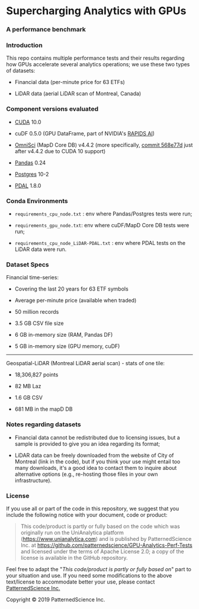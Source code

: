 # Supercharging Analytics with GPUs

### A performance benchmark


### Introduction

This repo contains multiple performance tests and their results regarding how GPUs accelerate several analytics operations; we use these two types of datasets:

- Financial data (per-minute price for 63 ETFs)

- LiDAR data (aerial LiDAR scan of Montreal, Canada)

### Component versions evaluated

* [CUDA](https://developer.nvidia.com/cuda-toolkit) 10.0

* cuDF 0.5.0 (GPU DataFrame, part of NVIDIA's [RAPIDS AI](https://github.com/rapidsai))

* [OmniSci](https://www.omnisci.com/) (MapD Core DB) v4.4.2 (more specifically, [commit 568e77d](https://github.com/omnisci/mapd-core/tree/568e77d9c9706049eeccd32846387f4e042588d0) just after v4.4.2 due to CUDA 10 support)

* [Pandas](https://pandas.pydata.org/) 0.24

* [Postgres](https://www.postgresql.org/) 10-2

* [PDAL](https://pdal.io/) 1.8.0

### Conda Environments

- `requirements_cpu_node.txt` : env where Pandas/Postgres tests were run;

- `requirements_gpu_node.txt`: env where cuDF/MapD Core DB tests were run;

- `requirements_cpu_node_LiDAR-PDAL.txt` : env where PDAL tests on the LiDAR data were run.

### Dataset Specs

Financial time-series:

- Covering the last 20 years for 63 ETF symbols

- Average per-minute price (available when traded)

- 50 million records

- 3.5 GB CSV file size

- 6 GB in-memory size (RAM, Pandas DF)

- 5 GB in-memory size (GPU memory, cuDF)

---

Geospatial-LiDAR (Montreal LiDAR aerial scan) - stats of one tile:

- 18,306,827 points

- 82 MB Laz

- 1.6 GB CSV

- 681 MB in the mapD DB

### Notes regarding datasets

- Financial data cannot be redistributed due to licensing issues, but a sample is provided to give you an idea regarding its format;

- LiDAR data can be freely downloaded from the website of City of Montreal (link in the code), but if you think your use might entail too many downloads, it's a good idea to contact them to inquire about alternative options (e.g., re-hosting those files in your own infrastructure).

### License

If you use all or part of the code in this repository, we suggest that you include the following notice with your document, code or product:

> This code/product is partly or fully based on the code which was originally run on the UniAnalytica platform (https://www.unianalytica.com) and is published by PatternedScience Inc. at https://github.com/patternedscience/GPU-Analytics-Perf-Tests and licensed under the terms of Apache License 2.0; a copy of the license is available in the GitHub repository.

Feel free to adapt the "*This code/product is partly or fully based on*" part to your situation and use. If you need some modifications to the above text/license to accommodate better your use, please contact [PatternedScience Inc.](https://www.patterned.science/)



Copyright © 2019 PatternedScience Inc.
